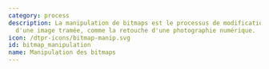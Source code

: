 ```yaml
---
category: process
description: La manipulation de bitmaps est le processus de modification des pixels
  d'une image tramée, comme la retouche d'une photographie numérique.
icon: /dtpr-icons/bitmap-manip.svg
id: bitmap_manipulation
name: Manipulation des bitmaps
---
```


